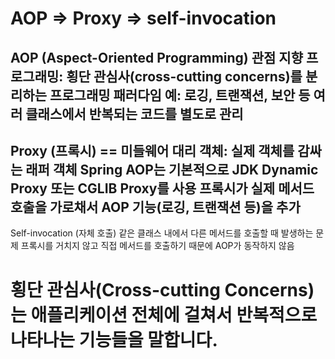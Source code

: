 # AOP => Proxy => self-invocation
AOP (Aspect-Oriented Programming)
관점 지향 프로그래밍: 횡단 관심사(cross-cutting concerns)를 분리하는 프로그래밍 패러다임
예: 로깅, 트랜잭션, 보안 등 여러 클래스에서 반복되는 코드를 별도로 관리
---
Proxy (프록시) == 미들웨어
대리 객체: 실제 객체를 감싸는 래퍼 객체
Spring AOP는 기본적으로 JDK Dynamic Proxy 또는 CGLIB Proxy를 사용
프록시가 실제 메서드 호출을 가로채서 AOP 기능(로깅, 트랜잭션 등)을 추가
---
Self-invocation (자체 호출)
같은 클래스 내에서 다른 메서드를 호출할 때 발생하는 문제
프록시를 거치지 않고 직접 메서드를 호출하기 때문에 AOP가 동작하지 않음


# 횡단 관심사(Cross-cutting Concerns)는 애플리케이션 전체에 걸쳐서 반복적으로 나타나는 기능들을 말합니다.